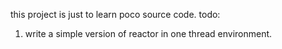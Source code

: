 this project is just to learn poco source code.
todo:
1. write a simple version of reactor in one thread environment.
